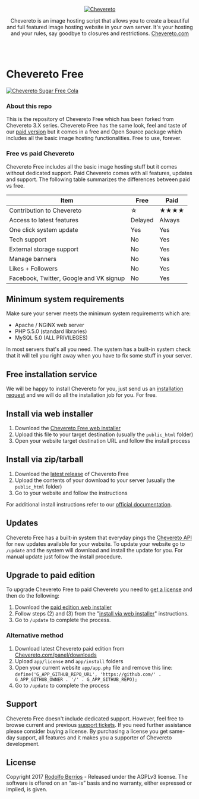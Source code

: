 <p align="center"><a href="https://chevereto.com/"><img src="https://chevereto.com/app/themes/v3/img/chevereto-large.png" alt="Chevereto"></a></p>

<p align="center">Chevereto is an image hosting script that allows you to create a beautiful and full featured image hosting website in your own server. It's your hosting and your rules, say goodbye to closures and restrictions. <a href="https://chevereto.com">Chevereto.com</a></p>

<p>&nbsp;</p>

<p align="center"><a href="https://chevereto.com/"><img src="https://chevereto.com/app/themes/v3/img/devices.png" alt=""></a></p>

Chevereto Free
=

<a href="https://chevereto.com/free" title="♫♪ Ha llegado tu tiempo, es el momento de Freeeeeeeeeeeeeeee"><img src="https://chevereto.com/app/themes/v3/img/chevereto-free-cover.jpg" alt="Chevereto Sugar Free Cola"></a>

### About this repo
This is the repository of Chevereto Free which has been forked from Chevereto 3.X series. Chevereto Free has the same look, feel and taste of our [paid version](https://chevereto.com/pricing) but it comes in a free and Open Source package which includes all the basic image hosting functionalities. Free to use, forever.

### Free vs paid Chevereto
Chevereto Free includes all the basic image hosting stuff but it comes without dedicated support. Paid Chevereto comes with all features, updates and support. The following table summarizes the differences between paid vs free.

| Item                                         	| Free            	| Paid                   	|
|----------------------------------------------	|-----------------	|------------------------	|
| Contribution to Chevereto                    	| ☆                 |   ★★★★              	|
| Access to latest features                    	| Delayed         	| Always                 	|
| One click system update                       | Yes              	| Yes                    	|
| Tech support                                 	| No 	            | Yes 	|
| External storage support                     	| No              	| Yes                    	|
| Manage banners                               	| No              	| Yes                    	|
| Likes + Followers                            	| No              	| Yes                    	|
| Facebook, Twitter, Google and VK signup      	| No              	| Yes                    	|

## Minimum system requirements
Make sure your server meets the minimum system requirements which are:

 - Apache / NGiNX web server
 - PHP 5.5.0 (standard libraries)
 - MySQL 5.0 (ALL PRIVILEGES)

In most servers that's all you need. The system has a built-in system check that it will tell you right away when you have to fix some stuff in your server.

## Free installation service
We will be happy to install Chevereto for you, just send us an [installation request](https://chevereto.com/panel/request-installation) and we will do all the installation job for you. For free.

## Install via web installer
1. Download the [Chevereto Free web installer](https://cdn.rawgit.com/Chevereto/php-repo-installer/master/index.php)
2. Upload this file to your target destination (usually the `public_html` folder)
3. Open your website target destination URL and follow the install process

## Install via zip/tarball
 1. Download the [latest release](https://github.com/Chevereto/Chevereto-Free/releases/latest) of Chevereto Free
 2. Upload the contents of your download to your server (usually the `public_html` folder)
 3. Go to your website and follow the instructions

For additional install instructions refer to our [official documentation](https://chevereto.com/docs/install).

## Updates
Chevereto Free has a built-in system that everyday pings the [Chevereto API](https://chevereto.com/api/get/info/free) for new updates available for your website. To update your website go to `/update` and the system will download and install the update for you. For manual update just follow the install procedure.

## Upgrade to paid edition
To upgrade Chevereto Free to paid Chevereto you need to [get a license](https://chevereto.com/pricing) and then do the following:
 1. Download the [paid edition web installer](https://chevereto.com/panel/downloads/?get=web-installer)
 2. Follow steps (2) and (3) from the "[install via web installer](#install-via-web-installer)" instructions.
 3. Go to `/update` to complete the process.
 
### Alternative method
 1. Download latest Chevereto paid edition from [Chevereto.com/panel/downloads](http://chevereto.com/panel/downloads)
 2. Upload `app/license` and `app/install` folders
 3. Open your current website `app/app.php` file and remove this line: `define('G_APP_GITHUB_REPO_URL', 'https://github.com/' . G_APP_GITHUB_OWNER . '/' . G_APP_GITHUB_REPO);`
 4. Go to `/update` to complete the process

## Support
Chevereto Free doesn't include dedicated support. However, feel free to browse current and previous [support tickets](https://chevereto.com/tech-support). If you need further assistance please consider buying a license. By purchasing a license you get same-day support, all features and it makes you a supporter of Chevereto development.

## License
Copyright 2017 [Rodolfo Berríos](http://rodolfoberrios.com) - Released under the AGPLv3 license. The software is offered on an “as-is” basis and no warranty, either expressed or implied, is given.
